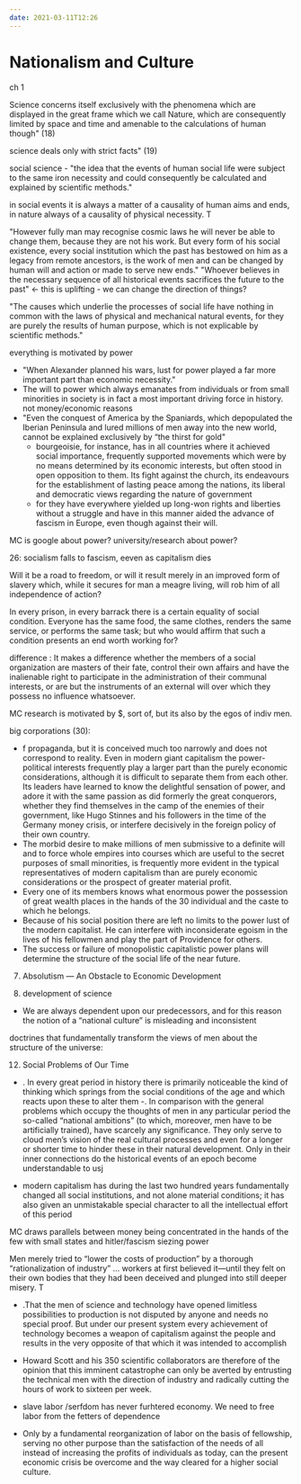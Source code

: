 ```yaml
---
date: 2021-03-11T12:26
---
```

# Nationalism and Culture
ch 1

Science concerns itself exclusively with the
phenomena which are displayed in the great frame which we call Nature, which are consequently
limited by space and time and amenable to the calculations of human though" (18)

science deals only with strict facts" (19)

social science - "the idea that the events of human social life were subject to the
same iron necessity and could consequently be calculated and explained by scientific methods."

in social events it is always a matter of a causality of human
aims and ends, in nature always of a causality of physical necessity. T

"However fully man may recognise cosmic laws he will never be able to change them, because
they are not his work. But every form of his social existence, every social institution which the
past has bestowed on him as a legacy from remote ancestors, is the work of men and can be
changed by human will and action or made to serve new ends."
"Whoever believes in the necessary sequence of all historical events sacrifices the future to the past" <- this is uplifting - we can change the direction of things?

"The causes which underlie the processes of social life have
nothing in common with the laws of physical and mechanical natural events, for they are purely
the results of human purpose, which is not explicable by scientific methods."

everything is motivated by power 
- "When Alexander planned his wars, lust for power played a far more important part than economic necessity."
- The will to power which always emanates from individuals or from small minorities in society is in fact a most important driving force in history.
not money/economic reasons
- "Even the conquest of America by the Spaniards, which depopulated the Iberian Peninsula and lured millions of men away into the new world, cannot be explained exclusively by “the thirst for gold"
    - bourgeoisie, for instance, has in all countries where it achieved social importance, frequently supported movements which were by no means determined by its economic interests, but often stood in open opposition to them. Its fight against the church, its endeavours for the establishment of lasting peace among the nations, its liberal and democratic views regarding the nature of government
    - for they have everywhere yielded up long-won rights and liberties without a struggle and have in this manner aided the advance of fascism in Europe, even though against their will.

MC is google about power? university/research about power?

26:
socialism falls to fascism, eeven as capitalism dies

Will it be a road to freedom, or will it result merely in an improved form of slavery which,
while it secures for man a meagre living, will rob him of all independence of action? 

In every prison, in every barrack there is a certain equality
of social condition. Everyone has the same food, the same clothes, renders the same service,
or performs the same task; but who would affirm that such a condition presents an end worth
working for?

difference : It makes a difference whether the members of a social organization are masters of their fate,
control their own affairs and have the inalienable right to participate in the administration of
their communal interests, or are but the instruments of an external will over which they possess
no influence whatsoever.

MC research is motivated by $, sort of, but its also by the egos of indiv men.

big corporations (30):
- f propaganda, but it is conceived much too narrowly and does not correspond to reality. Even in modern giant capitalism the power-political interests frequently play a larger part than the purely economic considerations, although it is difficult to separate them from each other. Its leaders have learned to know the delightful sensation of power, and adore it with the same passion as did formerly the great conquerors, whether they find themselves in the camp of the enemies of their government, like Hugo Stinnes and his followers in the time of the Germany money crisis, or interfere decisively in the foreign policy of their own country.
- The morbid desire to make millions of men submissive to a definite will and to force whole empires into courses which are useful to the secret purposes of small minorities, is frequently more evident in the typical representatives of modern capitalism than are purely economic considerations or the prospect of greater material profit.
- Every one of its members knows what enormous power the possession of great wealth places in the hands of the 30 individual and the caste to which he belongs.
-  Because of his social position there are left no limits to the power lust of the modern capitalist. He can interfere with inconsiderate egoism in the lives of his fellowmen and play the part of Providence for others.
- The success or failure of monopolistic capitalistic power plans will determine the structure of the social life of the near future.


7. Absolutism — An Obstacle to Economic Development

9. development of science
- We are always dependent upon our predecessors, and for this reason the notion of a “national culture” is misleading and inconsistent

doctrines that fundamentally transform the views of men about the structure of the universe:
 
12. Social Problems of Our Time
- . In every great period in history there is primarily noticeable the kind of thinking which springs from the social conditions of the age and which reacts upon these to alter them
-. In comparison with the general problems which occupy the thoughts of men
in any particular period the so-called “national ambitions” (to which, moreover, men have to
be artificially trained), have scarcely any significance. They only serve to cloud men’s vision of
the real cultural processes and even for a longer or shorter time to hinder these in their natural
development. Only in their inner connections do the historical events of an epoch become understandable to usj

- modern capitalism has during the last two hundred years fundamentally changed all social institutions, and not alone material conditions; it has also given an unmistakable special character to all the intellectual effort of this period

MC draws parallels between money being concentrated in the hands of the few with small states and hitler/fascism siezing power

Men merely tried to “lower the costs of production” by a thorough “rationalization of industry”  ... workers at first believed it—until they felt on their own bodies that they had been deceived and
plunged into still deeper misery. T

- .That the men of science and technology have opened limitless possibilities to production is not disputed by anyone and needs no special proof. But under our present system every achievement of technology becomes a weapon of capitalism against the people and results in the very opposite of that which it was intended to accomplish

- Howard Scott and his 350 scientific collaborators are therefore of the opinion that this imminent catastrophe can only be averted by entrusting the technical men with the direction of industry and radically cutting the hours of work to sixteen per week.

- slave labor /serfdom has never furhtered economy. We need to free labor from the fetters of dependence

- Only by a fundamental reorganization of labor on the basis of fellowship, serving no other purpose than the satisfaction of the needs of all instead of increasing the profits of individuals as today, can the present economic crisis be overcome and the way cleared for a higher social culture.